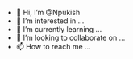 - 👋 Hi, I’m @Npukish
- 👀 I’m interested in ...
- 🌱 I’m currently learning ...
- 💞️ I’m looking to collaborate on ...
- 📫 How to reach me ...

<!---
Npukish/Npukish is a ✨ special ✨ repository because its `README.md` (this file) appears on your GitHub profile.
You can click the Preview link to take a look at your changes.
--->
